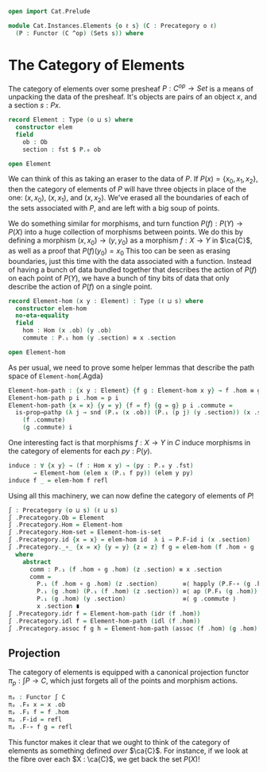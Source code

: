```agda
open import Cat.Prelude

module Cat.Instances.Elements {o ℓ s} (C : Precategory o ℓ)
  (P : Functor (C ^op) (Sets s)) where
```

<!--
```agda
open import Cat.Reasoning C
open Functor

private
  module P = Functor P
```
-->

# The Category of Elements

The category of elements over some presheaf $P : C^{op} \to Set$ is a
means of unpacking the data of the presheaf. It's objects are pairs
of an object $x$, and a section $s : P x$.

```agda
record Element : Type (o ⊔ s) where
  constructor elem
  field
    ob : Ob
    section : fst $ P.₀ ob

open Element
```

We can think of this as taking an eraser to the data of $P$. If
$P(x) = \{x_0, x_1, x_2\}$, then the category of elements of $P$
will have three objects in place of the one: $(x, x_0)$, $(x, x_1)$,
and $(x, x_2)$. We've erased all the boundaries of each of the sets
associated with $P$, and are left with a big soup of points.

We do something similar for morphisms, and turn function
$P(f) : P(Y) \to P(X)$ into a huge collection of morphisms between
points. We do this by defining a morphism $(x, x_0) \to (y, y_0)$
as a morphism $f : X \to Y$ in $\ca{C}$, as well as a proof that
$P(f)(y_0) = x_0$ This too can be seen as erasing boundaries, just
this time with the data associated with a function. Instead of
having a bunch of data bundled together that describes the action
of $P(f)$ on each point of $P(Y)$, we have a bunch of tiny bits of data
that only describe the action of $P(f)$ on a single point.

```agda
record Element-hom (x y : Element) : Type (ℓ ⊔ s) where
  constructor elem-hom
  no-eta-equality
  field
    hom : Hom (x .ob) (y .ob)
    commute : P.₁ hom (y .section) ≡ x .section

open Element-hom
```

As per usual, we need to prove some helper lemmas that describe the
path space of `Element-hom`{.Agda}

```agda
Element-hom-path : {x y : Element} {f g : Element-hom x y} → f .hom ≡ g .hom → f ≡ g 
Element-hom-path p i .hom = p i
Element-hom-path {x = x} {y = y} {f = f} {g = g} p i .commute =
  is-prop→pathp (λ j → snd (P.₀ (x .ob)) (P.₁ (p j) (y .section)) (x .section))
    (f .commute)
    (g .commute) i
```

<!--
```agda
Element-hom-is-set : ∀ (x y : Element) → is-set (Element-hom x y)
Element-hom-is-set x y =
  retract→is-hlevel 2 refold unfold retract T-is-set
  where
    T : Type _
    T = Σ[ hom ∈ Hom (x .ob) (y .ob) ]
        (P.₁ hom (y .section) ≡ x .section)

    refold : T → Element-hom x y
    refold (h , p) = elem-hom h p

    unfold : Element-hom x y → T
    unfold f = (f .hom , f .commute)

    retract : ∀ x → refold (unfold x) ≡ x
    retract x i .hom = x .hom
    retract x i .commute = x .commute

    T-is-set : is-set T
    T-is-set =
      Σ-is-hlevel 2 (Hom-set _ _)
                  λ f → Path-is-hlevel 2 (snd $ P.₀ (x .ob))
```
-->

One interesting fact is that morphisms $f : X \to Y$ in $C$ induce
morphisms in the category of elements for each $py : P(y)$.

```agda
induce : ∀ {x y} → (f : Hom x y) → (py : P.₀ y .fst)
       → Element-hom (elem x (P.₁ f py)) (elem y py)
induce f _ = elem-hom f refl
```

Using all this machinery, we can now define the category of elements of
$P$!

```agda
∫ : Precategory (o ⊔ s) (ℓ ⊔ s)
∫ .Precategory.Ob = Element
∫ .Precategory.Hom = Element-hom
∫ .Precategory.Hom-set = Element-hom-is-set
∫ .Precategory.id {x = x} = elem-hom id  λ i → P.F-id i (x .section)
∫ .Precategory._∘_ {x = x} {y = y} {z = z} f g = elem-hom (f .hom ∘ g .hom) comm
  where
    abstract
      comm : P.₁ (f .hom ∘ g .hom) (z .section) ≡ x .section
      comm = 
        P.₁ (f .hom ∘ g .hom) (z .section)       ≡⟨ happly (P.F-∘ (g .hom) (f .hom)) (z .section) ⟩
        P.₁ (g .hom) (P.₁ (f .hom) (z .section)) ≡⟨ ap (P.F₁ (g .hom)) (f .commute)  ⟩
        P.₁ (g .hom) (y .section)                ≡⟨ g .commute ⟩
        x .section ∎
∫ .Precategory.idr f = Element-hom-path (idr (f .hom))
∫ .Precategory.idl f = Element-hom-path (idl (f .hom))
∫ .Precategory.assoc f g h = Element-hom-path (assoc (f .hom) (g .hom) (h .hom))
```

## Projection

The category of elements is equipped with a canonical projection functor
$\pi_p : \int P \to C$, which just forgets all of the points and
morphism actions.

```agda
πₚ : Functor ∫ C
πₚ .F₀ x = x .ob
πₚ .F₁ f = f .hom
πₚ .F-id = refl
πₚ .F-∘ f g = refl
```

This functor makes it clear that we ought to think of the category
of elements as something defined _over_ $\ca{C}$. For instance, if we
look at the fibre over each $X : \ca{C}$, we get back the set $P(X)$!
